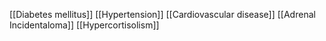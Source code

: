 [[Diabetes mellitus]]
[[Hypertension]]
[[Cardiovascular disease]]
[[Adrenal Incidentaloma]]
[[Hypercortisolism]]
